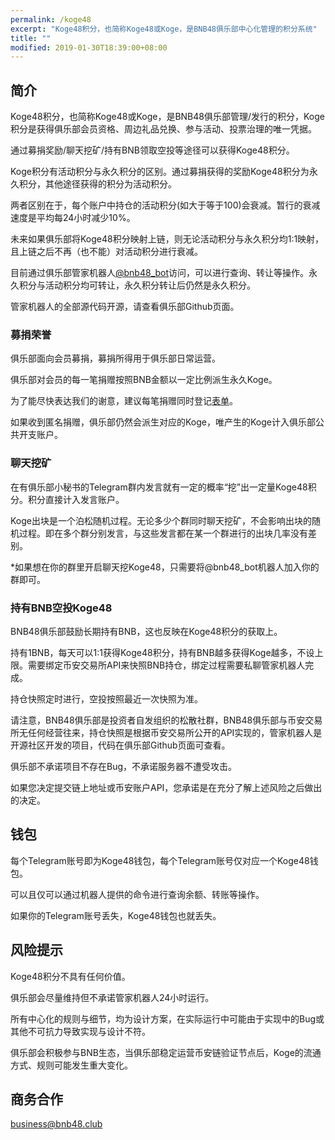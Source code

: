 ```yaml
---
permalink: /koge48
excerpt: "Koge48积分，也简称Koge48或Koge，是BNB48俱乐部中心化管理的积分系统"
title: ""
modified: 2019-01-30T18:39:00+08:00
---
```

## 简介
Koge48积分，也简称Koge48或Koge，是BNB48俱乐部管理/发行的积分，Koge积分是获得俱乐部会员资格、周边礼品兑换、参与活动、投票治理的唯一凭据。

通过募捐奖励/聊天挖矿/持有BNB领取空投等途径可以获得Koge48积分。

Koge积分有活动积分与永久积分的区别。通过募捐获得的奖励Koge48积分为永久积分，其他途径获得的积分为活动积分。

两者区别在于，每个账户中持仓的活动积分(如大于等于100)会衰减。暂行的衰减速度是平均每24小时减少10%。

未来如果俱乐部将Koge48积分映射上链，则无论活动积分与永久积分均1:1映射，且上链之后不再（也不能）对活动积分进行衰减。

目前通过俱乐部管家机器人[@bnb48_bot](https://t.me/bnb48_bot)访问，可以进行查询、转让等操作。永久积分与活动积分均可转让，永久积分转让后仍然是永久积分。

管家机器人的全部源代码开源，请查看俱乐部Github页面。

### 募捐荣誉
俱乐部面向会员募捐，募捐所得用于俱乐部日常运营。

俱乐部对会员的每一笔捐赠按照BNB金额以一定比例派生永久Koge。

为了能尽快表达我们的谢意，建议每笔捐赠同时登记[表单](http://bnb48club.mikecrm.com/c3iNLGn)。

如果收到匿名捐赠，俱乐部仍然会派生对应的Koge，唯产生的Koge计入俱乐部公共开支账户。

### 聊天挖矿
在有俱乐部小秘书的Telegram群内发言就有一定的概率“挖”出一定量Koge48积分。积分直接计入发言账户。

Koge出块是一个泊松随机过程。无论多少个群同时聊天挖矿，不会影响出块的随机过程。即在多个群分别发言，与这些发言都在某一个群进行的出块几率没有差别。

\*如果想在你的群里开启聊天挖Koge48，只需要将@bnb48_bot机器人加入你的群即可。

### 持有BNB空投Koge48
BNB48俱乐部鼓励长期持有BNB，这也反映在Koge48积分的获取上。

持有1BNB，每天可以1:1获得Koge48积分，持有BNB越多获得Koge越多，不设上限。需要绑定币安交易所API来快照BNB持仓，绑定过程需要私聊管家机器人完成。

持仓快照定时进行，空投按照最近一次快照为准。

请注意，BNB48俱乐部是投资者自发组织的松散社群，BNB48俱乐部与币安交易所无任何经营往来，持仓快照是根据币安交易所公开的API实现的，管家机器人是开源社区开发的项目，代码在俱乐部Github页面可查看。

俱乐部不承诺项目不存在Bug，不承诺服务器不遭受攻击。

如果您决定提交链上地址或币安账户API，您承诺是在充分了解上述风险之后做出的决定。


## 钱包
每个Telegram账号即为Koge48钱包，每个Telegram账号仅对应一个Koge48钱包。

可以且仅可以通过机器人提供的命令进行查询余额、转账等操作。

如果你的Telegram账号丢失，Koge48钱包也就丢失。


## 风险提示
Koge48积分不具有任何价值。

俱乐部会尽量维持但不承诺管家机器人24小时运行。

所有中心化的规则与细节，均为设计方案，在实际运行中可能由于实现中的Bug或其他不可抗力导致实现与设计不符。

俱乐部会积极参与BNB生态，当俱乐部稳定运营币安链验证节点后，Koge的流通方式、规则可能发生重大变化。

## 商务合作
business@bnb48.club

